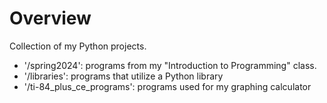# Overview
Collection of my Python projects.

- '/spring2024': programs from my "Introduction to Programming" class.
- '/libraries': programs that utilize a Python library
- '/ti-84_plus_ce_programs': programs used for my graphing calculator